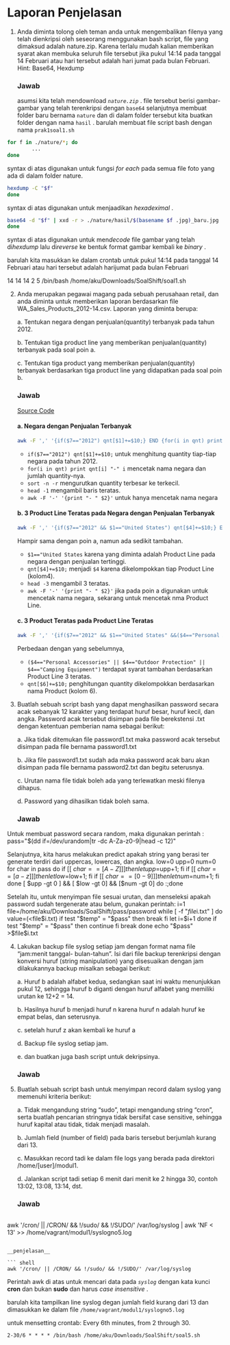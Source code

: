 # Laporan Penjelasan

1. Anda diminta tolong oleh teman anda untuk mengembalikan filenya yang telah dienkripsi oleh seseorang menggunakan bash script, file yang dimaksud adalah nature.zip. Karena terlalu mudah kalian memberikan syarat akan membuka seluruh file tersebut jika pukul 14:14 pada tanggal 14 Februari atau hari tersebut adalah hari jumat pada bulan Februari.
	Hint: Base64, Hexdump
	
	### Jawab
	asumsi kita telah mendownload *`nature.zip`* . 
file tersebut berisi gambar-gambar yang telah terenkripsi dengan `base64`
selanjutnya membuat folder baru bernama `nature` dan di dalam folder tersebut kita buatkan folder dengan nama `hasil` .
barulah membuat file script bash dengan nama `prak1soal1.sh`

``` bash
for f in ./nature/*; do
        ...
done
```
syntax di atas digunakan untuk fungsi *for each* pada semua file foto yang ada di dalam folder nature.

``` bash
hexdump -C "$f"
done
```
syntax di atas digunakan untuk menjaadikan *hexadeximal* .

``` bash
base64 -d "$f" | xxd -r > ./nature/hasil/$(basename $f .jpg)_baru.jpg
done
```
syntax di atas digunakan untuk men*decode* file gambar yang telah di*hexdump* lalu di*reverse* ke bentuk format gambar kembali ke *binary* .

barulah kita masukkan ke dalam crontab untuk pukul 14:14 pada tanggal 14 Februari atau hari tersebut adalah harijumat pada bulan Februari

14 14 14 2 5 /bin/bash /home/aku/Downloads/SoalShift/soal1.sh

2. Anda merupakan pegawai magang pada sebuah perusahaan retail, dan anda diminta untuk memberikan laporan berdasarkan file WA_Sales_Products_2012-14.csv. Laporan yang diminta berupa:

	a. Tentukan negara dengan penjualan(quantity) terbanyak pada tahun 2012.
	
	b. Tentukan tiga product line yang memberikan penjualan(quantity)
terbanyak pada soal poin a.

	c. Tentukan tiga product yang memberikan penjualan(quantity) terbanyak berdasarkan tiga product line yang didapatkan pada soal poin b.
	
	### Jawab
	[Source Code](/soal2.sh)
	
	#### a. Negara dengan Penjualan Terbanyak
	```bash
	awk -F ',' '{if($7=="2012") qnt[$1]+=$10;} END {for(i in qnt) print qnt[i] "-" i}' WA_Sales_Products_2012-14.csv | sort -n -r | head -1 | awk -F '-' '{print "- " $2}'
	```
	
	- `if($7=="2012") qnt[$1]+=$10;` untuk menghitung quantity tiap-tiap negara pada tahun 2012.
	- `for(i in qnt) print qnt[i] "-" i` mencetak nama negara dan jumlah quantity-nya.
	- `sort -n -r` mengurutkan quantity terbesar ke terkecil.
	- `head -1` mengambil baris teratas.
	- `awk -F '-' '{print "- " $2}'` untuk hanya mencetak nama negara
	
	#### b. 3 Product Line Teratas pada Negara dengan Penjualan Terbanyak
	```bash
	awk -F ',' '{if($7=="2012" && $1=="United States") qnt[$4]+=$10;} END{for(i in qnt) print qnt[i] "-" i}' WA_Sales_Products_2012-14.csv | sort -n -r | head -3 | awk -F '-' '{print "- " $2}'
	```
	
	Hampir sama dengan poin a, namun ada sedikit tambahan.
	
	- `$1=="United States` karena yang diminta adalah Product Line pada negara dengan penjualan tertinggi.
	- `qnt[$4]+=$10;` menjadi `$4` karena dikelompokkan tiap Product Line (kolom4).
	- `head -3` mengambil 3 teratas.
	- `awk -F '-' '{print "- " $2}'` jika pada poin a digunakan untuk mencetak nama negara, sekarang untuk mencetak nma Product Line.
	
	#### c. 3 Product Teratas pada Product Line Teratas
	```bash
	awk -F ',' '{if($7=="2012" && $1=="United States" &&($4=="Personal Accessories" || $4=="Outdoor Protection" || $4=="Camping Equipment")) qnt[$6]+=$10;} END {for(i in qnt) print qnt[i] "-" i}' WA_Sales_Products_2012-14.csv | sort -n -r | head -3 | awk -F '-' '{print "* " $2}'
	```
	
	Perbedaan dengan yang sebelumnya,
	- `($4=="Personal Accessories" || $4=="Outdoor Protection" || $4=="Camping Equipment")` terdapat syarat tambahan berdasarkan Product Line 3 teratas.
	- `qnt[$6]+=$10;` penghitungan quantity dikelompokkan berdasarkan nama Product (kolom 6).

3. Buatlah sebuah script bash yang dapat menghasilkan password secara acak sebanyak 12 karakter yang terdapat huruf besar, huruf kecil, dan angka. Password acak tersebut disimpan pada file berekstensi .txt dengan ketentuan pemberian nama sebagai berikut:

	a. Jika tidak ditemukan file password1.txt maka password acak tersebut disimpan pada file bernama password1.txt

	b. Jika file password1.txt sudah ada maka password acak baru akan
disimpan pada file bernama password2.txt dan begitu seterusnya.

	c. Urutan nama file tidak boleh ada yang terlewatkan meski filenya
dihapus.

	d. Password yang dihasilkan tidak boleh sama.
	
	### Jawab
Untuk  membuat password secara random, maka digunakan perintah :
pass="$(dd if=/dev/urandom|tr -dc A-Za-z0-9|head -c 12)"

Selanjutnya, kita harus melakukan predict apakah string yang berasi ter generate terdiri dari 
uppercas, lowercas, dan angka.
low=0
            upp=0
            num=0
            for char in pass
            do
                if [[ $char == [A-Z] ]]
                    then
                    let upp=$upp+1;
                    fi
                if [[ $char == [a-z] ]]
                    then
                    let low=$low+1;
                    fi
                if [[ $char == [0-9] ]]
                    then
                    let num=$num+1;
                    fi
            done
            [ $upp -gt 0 ] && [ $low -gt 0] && [$num -gt 0]
do :;done

Setelah itu, untuk menyimpan file sesuai urutan, dan menseleksi apakah password sudah tergenerate atau belum, gunakan perintah:
i=1
        file=/home/aku/Downloads/SoalShift/pass/password
        while [ -f "$file$i.txt" ]
        do
                value=$(<$file$i.txt)
                if test "$temp" = "$pass"
                then
                        break
                fi
                let i=$i+1
        done
        if test "$temp" = "$pass"
        then
                continue
        fi
        break
        done
echo "$pass" >$file$i.txt
	
	
4. Lakukan backup file syslog setiap jam dengan format nama file “jam:menit tanggal- bulan-tahun”. Isi dari file backup terenkripsi dengan konversi huruf (string manipulation) yang disesuaikan dengan jam dilakukannya backup misalkan sebagai berikut:

	a. Huruf b adalah alfabet kedua, sedangkan saat ini waktu menunjukkan	pukul 12, sehingga huruf b diganti dengan huruf alfabet yang memiliki urutan ke 12+2 = 14.

	b. Hasilnya huruf b menjadi huruf n karena huruf n adalah huruf ke
empat belas, dan seterusnya.

	c. setelah huruf z akan kembali ke huruf a

	d. Backup file syslog setiap jam.

	e. dan buatkan juga bash script untuk dekripsinya.
	
	### Jawab
	

5. Buatlah sebuah script bash untuk menyimpan record dalam syslog yang memenuhi kriteria berikut:

	a. Tidak mengandung string “sudo”, tetapi mengandung string “cron”, serta buatlah pencarian stringnya tidak bersifat case sensitive,
sehingga huruf kapital atau tidak, tidak menjadi masalah.

	b. Jumlah field (number of field) pada baris tersebut berjumlah kurang dari 13.

	c. Masukkan record tadi ke dalam file logs yang berada pada direktori /home/[user]/modul1.

	d. Jalankan script tadi setiap 6 menit dari menit ke 2 hingga 30, contoh 13:02, 13:08, 13:14, dst.
	
	### Jawab
	``` shell
awk '/cron/ || /CRON/ && !/sudo/ && !/SUDO/' /var/log/syslog | awk 'NF < 13' >> /home/vagrant/modul1/syslogno5.log
```

__penjelasan__

``` shell
awk '/cron/ || /CRON/ && !/sudo/ && !/SUDO/' /var/log/syslog
```
Perintah awk di atas untuk mencari data pada *`syslog`* dengan kata kunci **cron** dan bukan **sudo** dan harus *case insensitive* .

barulah kita tampilkan line syslog degan jumlah field kurang dari 13 dan dimasukkan ke dalam file `/home/vagrant/modul1/syslogno5.log`

untuk mensetting crontab:
Every 6th minutes, from 2 through 30.

``` shell
2-30/6 * * * * /bin/bash /home/aku/Downloads/SoalShift/soal5.sh
```
